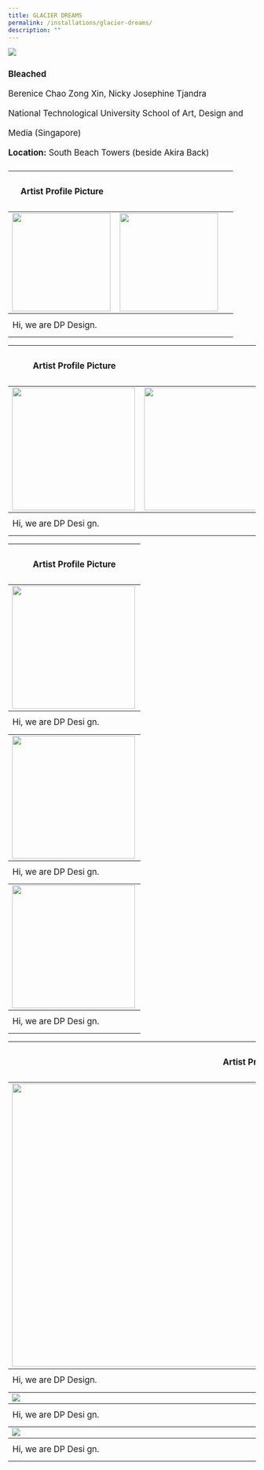 ```yaml
---
title: GLACIER DREAMS
permalink: /installations/glacier-dreams/
description: ""
---
```

![](/images/Installations/Glacier%20Dreams.jpg)
<p style="font-size:17px; line-height:40px"><b>Bleached</b><br>
Berenice Chao Zong Xin, Nicky Josephine Tjandra<br>
National Technological University School of Art, Design and Media (Singapore)<br>
<b>Location:</b> South Beach Towers (beside Akira Back)</p>



<table>
<tbody><tr><th><p style="font-size:17px; line-height:40px">Artist Profile Picture
	</p></th>
</tr></tbody>
	<tbody>
		<tr>
			<td colspan="1"><img style="width:200px; height:200px;" align="left" src="/images/Testing%20Sizes/ruffledice-dpd%20-testing.png"></td><td colspan="1"><img style="width:200px; height:200px;" align="left" src="/images/Testing%20Sizes/ruffledice-dpd%20-testing.png"></td><td>&nbsp;</td></tr>
		</tbody><tbody><tr><td align="left" style="font-size:17px; line-height:40px;">Hi, we are DP Design.
		</td></tr>
	</tbody>
</table>

<table>
<tbody><tr><th><p style="font-size:17px; line-height:40px">Artist Profile Picture
	</p></th>
</tr></tbody>
	<tbody>
		<tr>
			<td colspan="1"><img style="width:250px; height:250px;" align="left" src="/images/Testing%20Sizes/ruffledice-dpd%20-testing.png"></td> 
			<td colspan="1"><img style="width:250px; height:250px;" align="left" src="/images/Testing%20Sizes/plastic%20whale%201-testing.png"></td> 
			<td colspan="1"><img style="width:250px; height:250px;" align="left" src="/images/Testing%20Sizes/ruffledice-dpd%20-testing.png"></td></tr>
		</tbody><tbody><tr><td align="left" style="font-size:17px; line-height:40px;">Hi, we are DP Desi gn. 
			</td></tr>
	</tbody>
</table>



<table>
<tbody><tr><th><p style="font-size:17px; line-height:40px">Artist Profile Picture
	</p></th>
</tr></tbody>
	<tbody>
		<tr>
			<td colspan="1"><img style="width:250px; height:250px;" align="left" src="/images/Testing%20Sizes/ruffledice-dpd%20-testing.png"></td> </tr></tbody>
	<tbody><tr><td align="left" style="font-size:17px; line-height:40px;">Hi, we are DP Desi gn. 
		</td></tr></tbody>
		<tbody><tr><td colspan="1"><img style="width:250px; height:250px;" align="left" src="/images/Testing%20Sizes/plastic%20whale%201-testing.png"></td></tr></tbody>
		<tbody><tr><td align="left" style="font-size:17px; line-height:40px;">Hi, we are DP Desi gn. 
		</td></tr></tbody>
			<tbody><tr><td colspan="1"><img style="width:250px; height:250px;" align="left" src="/images/Testing%20Sizes/ruffledice-dpd%20-testing.png"></td></tr>
		</tbody><tbody><tr><td align="left" style="font-size:17px; line-height:40px;">Hi, we are DP Desi gn. 
			</td></tr>
	</tbody>
</table>

<table>
<tbody><tr><th><p style="font-size:17px; line-height:40px">Artist Profile Picture
	</p></th>
</tr></tbody>
	<tbody>
		<tr>
			<td colspan="1"><img style="width:1024px; height:576px;" align="left" src="/images/Testing%20Sizes/refik%20anadol_credit%20efsun%20erkilic%20(1280%20x%20821).jpg"></td> </tr></tbody>
	<tbody><tr><td align="left" style="font-size:17px; line-height:40px;">Hi, we are DP Design. 
		</td></tr></tbody>
		<tbody><tr><td colspan="1"><img align="left" src="/images/Testing%20Sizes/xd49_profile_landscape_ilsg23%20-%20tanskul%20suwannakudt(1)%20(1280%20x%20720).png"></td></tr></tbody>
		<tbody><tr><td align="left" style="font-size:17px; line-height:40px;">Hi, we are DP Desi gn. 
		</td></tr></tbody>
			<tbody><tr><td colspan="1"><img align="left" src="/images/Testing%20Sizes/refik%20anadol_credit%20efsun%20erkilic%20(1280%20x%20821).jpg"></td></tr>
		</tbody><tbody><tr><td align="left" style="font-size:17px; line-height:40px;">Hi, we are DP Desi gn. 
			</td></tr>
	</tbody>
</table>